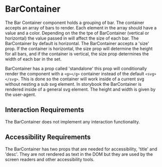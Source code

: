 # BarContainer

The Bar Container component holds a grouping of bar. The container accepts an array 
of bars to render. Each element in the array should have a value and a color. 
Depending on the the tpe of BarContainer (vertical or horizontal) the 
value passed in will affect the size of each bar. The BarContainer by default 
is horizontal. The BarContainer accepts a 'size' prop. If the container is 
horizontal, the size prop will determine the height for all bars, and if the
container is vertical, the size prop determines the width of each bar in the set.

BarContainer has a prop called 'standalone' this prop will conditionally render 
the component with a ```<g></g>``` container instead of the default ```<svg></svg>```.
This is done so the container will work inside of a current svg without nesting
a sub svg element. In storybook the BarContainer is rendered inside of a general 
svg element. The height and width is given by the user-agent. 

## Interaction Requirements

The BarContainer does not implement any interaction functionality.

## Accessibility Requirements

The BarContainer has two props that are needed for accessibility, 'title' and 
'desc'. They are not rendered as text in the DOM but they are used by the screen 
readers and other accessibility tools. 
